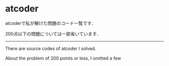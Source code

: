 # atcoder
atcoderで私が解けた問題のコード一覧です．

200点以下の問題については一部省いています．

***

There are source codes of atcoder I solved.

About the problem of 200 points or less, I omitted a few
